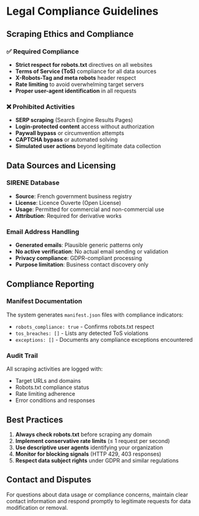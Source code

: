 # Legal Compliance Guidelines

## Scraping Ethics and Compliance

### ✅ Required Compliance
- **Strict respect for robots.txt** directives on all websites
- **Terms of Service (ToS)** compliance for all data sources
- **X-Robots-Tag and meta robots** header respect
- **Rate limiting** to avoid overwhelming target servers
- **Proper user-agent identification** in all requests

### ❌ Prohibited Activities
- **SERP scraping** (Search Engine Results Pages)
- **Login-protected content** access without authorization
- **Paywall bypass** or circumvention attempts
- **CAPTCHA bypass** or automated solving
- **Simulated user actions** beyond legitimate data collection

## Data Sources and Licensing

### SIRENE Database
- **Source**: French government business registry
- **License**: Licence Ouverte (Open License)
- **Usage**: Permitted for commercial and non-commercial use
- **Attribution**: Required for derivative works

### Email Address Handling
- **Generated emails**: Plausible generic patterns only
- **No active verification**: No actual email sending or validation
- **Privacy compliance**: GDPR-compliant processing
- **Purpose limitation**: Business contact discovery only

## Compliance Reporting

### Manifest Documentation
The system generates `manifest.json` files with compliance indicators:
- `robots_compliance: true` - Confirms robots.txt respect
- `tos_breaches: []` - Lists any detected ToS violations
- `exceptions: []` - Documents any compliance exceptions encountered

### Audit Trail
All scraping activities are logged with:
- Target URLs and domains
- Robots.txt compliance status
- Rate limiting adherence
- Error conditions and responses

## Best Practices

1. **Always check robots.txt** before scraping any domain
2. **Implement conservative rate limits** (≤ 1 request per second)
3. **Use descriptive user agents** identifying your organization
4. **Monitor for blocking signals** (HTTP 429, 403 responses)
5. **Respect data subject rights** under GDPR and similar regulations

## Contact and Disputes

For questions about data usage or compliance concerns, maintain clear contact information and respond promptly to legitimate requests for data modification or removal.